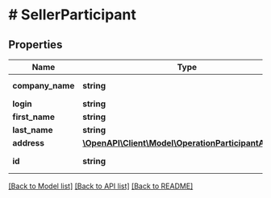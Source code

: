 # # SellerParticipant

## Properties

Name | Type | Description | Notes
------------ | ------------- | ------------- | -------------
**company_name** | **string** | Company name. | [optional] 
**login** | **string** | Login. | 
**first_name** | **string** | First name. | 
**last_name** | **string** | Last name. | 
**address** | [**\OpenAPI\Client\Model\OperationParticipantAddress**](OperationParticipantAddress.md) |  | [optional] 
**id** | **string** | The seller&#39;s ID. | 

[[Back to Model list]](../../README.md#documentation-for-models) [[Back to API list]](../../README.md#documentation-for-api-endpoints) [[Back to README]](../../README.md)


